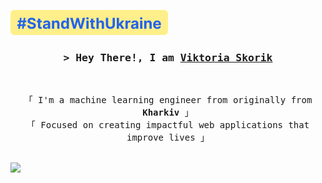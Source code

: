 [![StandWithUkraine](https://raw.githubusercontent.com/vshymanskyy/StandWithUkraine/main/badges/StandWithUkraine.svg)](https://github.com/vshymanskyy/StandWithUkraine/blob/main/docs/README.md)

<!-- Title -->
<h3 align="center">
        <samp>&gt; Hey There!, I am
                <b><a target="_blank" href="https://github.com/ViiSkor">Viktoria Skorik</a></b>
        </samp>
</h3>
<br>

<p align="center">
        <!-- Intro -->
        <samp>
                「 I'm a machine learning engineer from originally from <b>Kharkiv</b> 」
                <br>
                「 Focused on creating impactful web applications that improve lives</b> 」
                <br>
                <br>
        </samp>
</p>

![](./profile-3d-contrib/profile-gitblock.svg)

<!--
**ViiSkor/ViiSkor** is a ✨ _special_ ✨ repository because its `README.md` (this file) appears on your GitHub profile.

Here are some ideas to get you started:

- 🔭 I’m currently working on ...
- 🌱 I’m currently learning ...
- 👯 I’m looking to collaborate on ...
- 🤔 I’m looking for help with ...
- 💬 Ask me about ...
- 📫 How to reach me: ...
- 😄 Pronouns: ...
- ⚡ Fun fact: ...
-->
